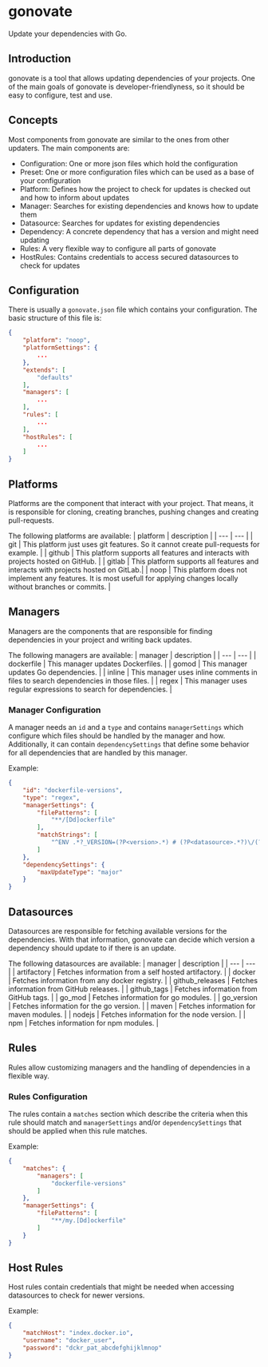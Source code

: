 # gonovate
Update your dependencies with Go.

## Introduction
gonovate is a tool that allows updating dependencies of your projects.
One of the main goals of gonovate is developer-friendlyness, so it should be easy to configure, test and use.

## Concepts
Most components from gonovate are similar to the ones from other updaters.
The main components are:
- Configuration: One or more json files which hold the configuration
- Preset: One or more configuration files which can be used as a base of your configuration
- Platform: Defines how the project to check for updates is checked out and how to inform about updates
- Manager: Searches for existing dependencies and knows how to update them
- Datasource: Searches for updates for existing dependencies
- Dependency: A concrete dependency that has a version and might need updating
- Rules: A very flexible way to configure all parts of gonovate
- HostRules: Contains credentials to access secured datasources to check for updates

## Configuration
There is usually a `gonovate.json` file which contains your configuration. The basic structure of this file is:

```json
{
    "platform": "noop",
    "platformSettings": {
        ...
    },
    "extends": [
        "defaults"
    ],
    "managers": [
        ...
    ],
    "rules": [
        ...
    ],
    "hostRules": [
        ...
    ]
}
```

## Platforms
Platforms are the component that interact with your project. That means, it is responsible for cloning, creating branches, pushing changes and creating pull-requests.

The following platforms are available:
| platform | description |
| --- | --- |
| git | This platform just uses git features. So it cannot create pull-requests for example. |
| github | This platform supports all features and interacts with projects hosted on GitHub. |
| gitlab | This platform supports all features and interacts with projects hosted on GitLab.|
| noop | This platform does not implement any features. It is most usefull for applying changes locally without branches or commits. |

## Managers
Managers are the components that are responsible for finding dependencies in your project and writing back updates.

The following managers are available:
| manager | description |
| --- | --- |
| dockerfile | This manager updates Dockerfiles. |
| gomod | This manager updates Go dependencies. |
| inline | This manager uses inline comments in files to search dependencies in those files. |
| regex | This manager uses regular expressions to search for dependencies. |

### Manager Configuration
A manager needs an `id` and a `type` and contains `managerSettings` which configure which files should be handled by the manager and how.
Additionally, it can contain `dependencySettings` that define some behavior for all dependencies that are handled by this manager.

Example:
```json
{
    "id": "dockerfile-versions",
    "type": "regex",
    "managerSettings": {
        "filePatterns": [
            "**/[Dd]ockerfile"
        ],
        "matchStrings": [
            "^ENV .*?_VERSION=(?P<version>.*) # (?P<datasource>.*?)\/(?P<dependencyName>.*?)[[:blank:]]*$"
        ]
    },
    "dependencySettings": {
        "maxUpdateType": "major"
    }
}
```

## Datasources
Datasources are responsible for fetching available versions for the dependencies.
With that information, gonovate can decide which version a dependency should update to if there is an update.

The following datasources are available:
| manager | description |
| --- | --- |
| artifactory | Fetches information from a self hosted artifactory. |
| docker | Fetches information from any docker registry. |
| github_releases | Fetches information from GitHub releases. |
| github_tags | Fetches information from GitHub tags. |
| go_mod | Fetches information for go modules. |
| go_version | Fetches information for the go version. |
| maven | Fetches information for maven modules. |
| nodejs | Fetches information for the node version. |
| npm | Fetches information for npm modules. |

## Rules
Rules allow customizing managers and the handling of dependencies in a flexible way.

### Rules Configuration
The rules contain a `matches` section which describe the criteria when this rule should match and `managerSettings` and/or `dependencySettings` that should be applied when this rule matches.

Example:
```json
{
    "matches": {
        "managers": [
            "dockerfile-versions"
        ]
    },
    "managerSettings": {
        "filePatterns": [
            "**/my.[Dd]ockerfile"
        ]
    }
}
```

## Host Rules
Host rules contain credentials that might be needed when accessing datasources to check for newer versions.

Example: 
```json
{
    "matchHost": "index.docker.io",
    "username": "docker_user",
    "password": "dckr_pat_abcdefghijklmnop"
}
```
